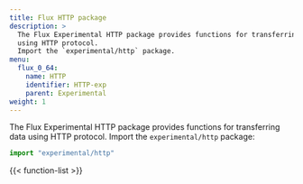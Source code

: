 ```yaml
---
title: Flux HTTP package
description: >
  The Flux Experimental HTTP package provides functions for transferring data
  using HTTP protocol.
  Import the `experimental/http` package.
menu:
  flux_0_64:
    name: HTTP
    identifier: HTTP-exp
    parent: Experimental
weight: 1
---
```


The Flux Experimental HTTP package provides functions for transferring data
using HTTP protocol.
Import the `experimental/http` package:

```js
import "experimental/http"
```

{{< function-list >}}
